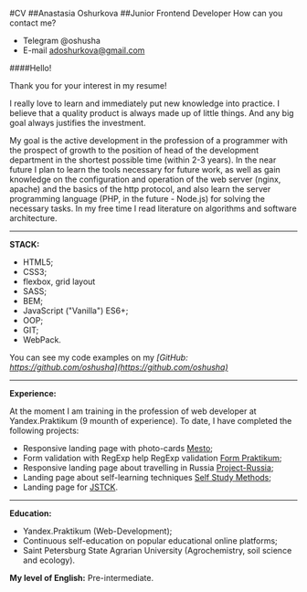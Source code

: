 #CV
##Anastasia Oshurkova
##Junior Frontend Developer
How can you contact me?  
- Telegram @oshusha
- E-mail adoshurkova@gmail.com

####Hello!

Thank you for your interest in my resume!

I really love to learn and immediately put new knowledge into practice. I believe that a quality product is always made up of little things. And any big goal always justifies the investment.

My goal is the active development in the profession of a programmer with the prospect of growth to the position of head of the development department in the shortest possible time (within 2-3 years).
In the near future I plan to learn the tools necessary for future work, as well as gain knowledge on the configuration and operation of the web server (nginx, apache) and the basics of the http protocol, and also learn the server programming language (PHP, in the future - Node.js) for solving the necessary tasks. 
In my free time I read literature on algorithms and software architecture.

______________________________________________________________________________________
**STACK:**
- HTML5;
- CSS3;
- flexbox, grid layout
- SASS;
- BEM;
- JavaScript ("Vanilla") ES6+;
- OOP;
- GIT;
- WebPack.

You can see my code examples on my *[GitHub: https://github.com/oshusha](https://github.com/oshusha)*
_____________________________________________________________________________________
**Experience:**

At the moment I am training in the profession of web developer at Yandex.Praktikum (9 mounth of experience).
To date, I have completed the following projects:
- Responsive landing page with photo-cards [Mesto](https://oshusha.github.io/places);
- Form validation with RegExp help RegExp validation [Form Praktikum](https://oshusha.github.io/form-praktikum/);
- Responsive landing page about travelling in Russia [Project-Russia](https://oshusha.github.io/project-russia/);
- Landing page about self-learning techniques [Self Study Methods](https://oshusha.github.io/self-study-methods);
- Landing page for [JSTCK](https://oshusha.github.io/JSTCK/). 
____________________________________________________________________________________
**Education:**
- Yandex.Praktikum (Web-Development);
- Continuous self-education on popular educational online platforms;
- Saint Petersburg State Agrarian University (Agrochemistry, soil science and ecology).

**My level of English:** Pre-intermediate.